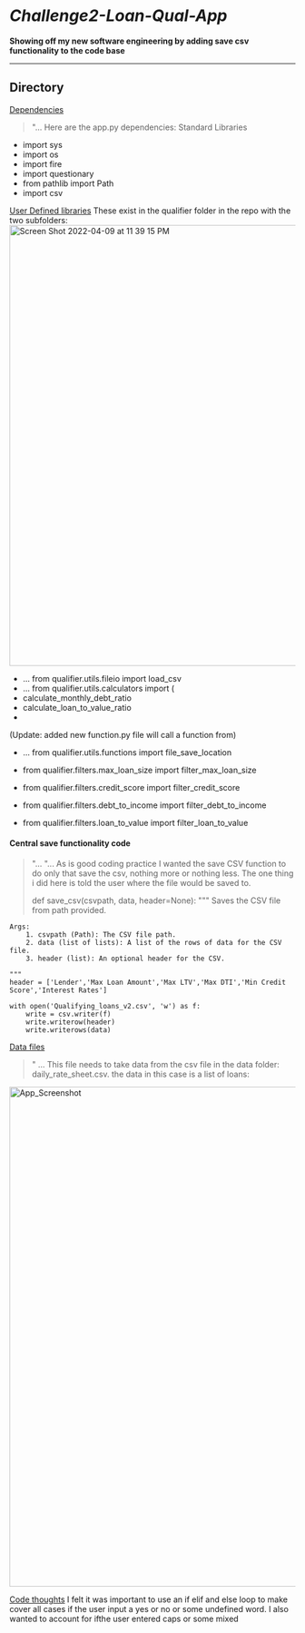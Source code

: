 # *Challenge2-Loan-Qual-App*
**Showing off my new software engineering by adding save csv functionality to the code base**

---


## Directory

[Dependencies](code)
> "...  Here are the app.py dependencies:
> Standard Libraries
* import sys
* import os
* import fire
* import questionary
* from pathlib import Path
* import csv

[User Defined libraries](code) 
These exist in the qualifier folder in the repo with the two subfolders:
<img width="777" alt="Screen Shot 2022-04-09 at 11 39 15 PM" src="https://user-images.githubusercontent.com/101449950/162600535-ec05b3ee-dd28-4911-bd09-7b96255cb8a8.png">

* ... from qualifier.utils.fileio import load_csv
* ... from qualifier.utils.calculators import (
*    calculate_monthly_debt_ratio
*    calculate_loan_to_value_ratio
*    
(Update: added new function.py file will call a function from)
* ... from qualifier.utils.functions import file_save_location

* from qualifier.filters.max_loan_size import filter_max_loan_size
* from qualifier.filters.credit_score import filter_credit_score
* from qualifier.filters.debt_to_income import filter_debt_to_income
* from qualifier.filters.loan_to_value import filter_loan_to_value


#### Central save functionality code 
> "...
> "... As is good coding practice I wanted the save CSV function to do only that save the csv, nothing more or nothing less. The one thing i did here is told the user where the file would be saved to.
> 
> def save_csv(csvpath, data, header=None):
    """ Saves the CSV file from path provided.

    Args:
        1. csvpath (Path): The CSV file path.
        2. data (list of lists): A list of the rows of data for the CSV file.
        3. header (list): An optional header for the CSV.

    """
    header = ['Lender','Max Loan Amount','Max LTV','Max DTI','Min Credit Score','Interest Rates']
    
    with open('Qualifying_loans_v2.csv', 'w') as f: 
        write = csv.writer(f) 
        write.writerow(header)
        write.writerows(data)




[Data files](data)

>" ... This file needs to take data from the csv file in the data folder: daily_rate_sheet.csv.
the data in this case is a list of loans:
<img width="881" alt="App_Screenshot" src="https://user-images.githubusercontent.com/101449950/162363653-af8557ce-7a2b-495b-9bf0-a63297b1d0bb.png">



[Code thoughts](thoughts)
I felt it was important to use an if elif and else loop to make cover all cases if the user input a yes or no or some undefined word. I also wanted to account for ifthe user entered caps or some mixed
